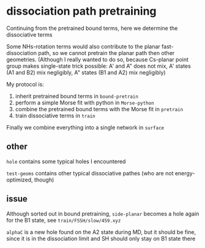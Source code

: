 # dissociation path pretraining
Continuing from the pretrained bound terms, here we determine the dissociative terms

Some NHs-rotation terms would also contribute to the planar fast-dissociation path, so we cannot pretrain the planar path then other geometries. (Although I really wanted to do so, because Cs-planar point group makes single-state trick possible: A' and A" does not mix, A' states (A1 and B2) mix negligibly, A" states (B1 and A2) mix negligibly)

My protocol is:
1. inherit pretrained bound terms in `bound-pretrain`
2. perform a simple Morse fit with python in `Morse-python`
3. combine the pretrained bound terms with the Morse fit in `pretrain`
4. train dissociative terms in `train`

Finally we combine everything into a single network in `surface`

## other
`hole` contains some typical holes I encountered

`test-geoms` contains other typical dissociative pathes (who are not energy-optimized, though)

## issue
Although sorted out in bound pretraining, `side-planar` becomes a hole again for the B1 state, see `train/FSSH/slow/459.xyz`

`alphaC` is a new hole found on the A2 state during MD, but it should be fine, since it is in the dissociation limit and SH should only stay on B1 state there
